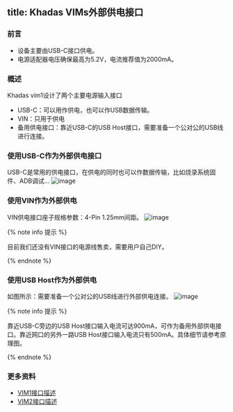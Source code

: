 title: Khadas VIMs外部供电接口
---

### 前言
 * 设备主要由USB-C接口供电。
 * 电源适配器电压确保最高为5.2V，电流推荐值为2000mA。

### 概述
Khadas vim1设计了两个主要电源输入接口
 * USB-C：可以用作供电，也可以作USB数据传输。
 * VIN：只用于供电
 * 备用供电接口：靠近USB-C的USB Host接口，需要准备一个公对公的USB线进行连接。

### 使用USB-C作为外部供电接口
USB-C是常用的供电接口，在供电的同时也可以作数据传输，比如烧录系统固件、ADB调试...
![image](/images/vim1/usbc_extra_power.png)

### 使用VIN作为外部供电
VIN供电接口座子规格参数：4-Pin 1.25mm间距。
![image](/images/vim1/vin_extra_power.png)

{% note info 提示 %}

目前我们还没有VIN接口的电源线售卖，需要用户自己DIY。

{% endnote %}

### 使用USB Host作为外部供电
如图所示：需要准备一个公对公的USB线进行外部供电连接。
![image](/images/vim1/usb_host_extra_power.png)


{% note info 提示 %}

靠近USB-C旁边的USB Host接口输入电流可达900mA，可作为备用外部供电接口。靠近网口的另外一路USB Host接口输入电流只有500mA。具体细节请参考原理图。

{% endnote %}

### 更多资料
* [VIM1接口描述](/zh-cn/vim1/VimInterfaces.html)
* [VIM2接口描述](/zh-cn/vim2/Vim2Interfaces.html)

